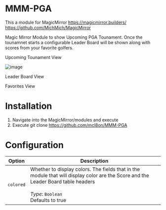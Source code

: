 # MMM-PGA

This a module for MagicMirror
https://magicmirror.builders/
https://github.com/MichMich/MagicMirror



Magic Mirror Module to show Upcoming PGA Tounament. Once the tounamnet starts a configurable Leader Board will be shown along with scores from your favorite golfers.

Upcoming Tounament View

![image](https://user-images.githubusercontent.com/71428005/94088698-247e1b00-fddf-11ea-9232-2c555c945dc1.png)


Leader Board View


Favorites View


# Installation

1. Navigate into the MagicMirror/modules and execute
1. Execute git clone https://github.com/mcl8on/MMM-PGA

# Configuration

Option|Description
------|-----------
`colored`| Whether to display colors. The fields that in the module that will display color are the Score and the Leader Board table headers <br> <br> _Type_: `Boolean` <br> Defaults to true

